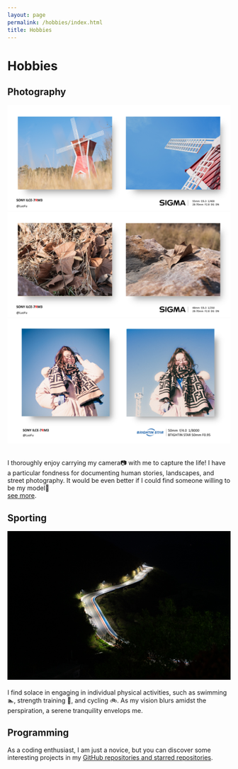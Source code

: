 ```yaml
---
layout: page
permalink: /hobbies/index.html
title: Hobbies
---
```


# Hobbies

## Photography

[//]: # (<div class="third">)
<div>
<img src="/images/pic1.JPG">
</div>
<div>
<img src="/images/pic2.JPG">
</div>
<div>
<img src="/images/pic3.JPG">
</div>

<br>I thoroughly enjoy carrying my camera📷 with me to capture the life! I have a particular fondness for documenting human stories, landscapes, and street photography. It would be even better if I could find someone willing to be my model🥰
<br> [see more].

[see more]:https://www.xiaohongshu.com/user/profile/616715560000000002019feb?xhsshare=CopyLink&appuid=616715560000000002019feb&apptime=1690211426





## Sporting

<div>
<img src="/images/silence.jpg">
</div>
<br>I find solace in engaging in individual physical activities, such as swimming 🏊‍, strength training 💪, and cycling 🚲. As my vision blurs amidst the perspiration, a serene tranquility envelops me.


## Programming

As a coding enthusiast, I am just a novice, but you can discover some interesting projects in my [GitHub repositories and starred repositories](https://github.com/Yun-Tianming).



[//]: # (## Chat with me )

[//]: # (**Jan 2023:** I have set up the [online-coffee-time]&#40;https://calendly.com/lancecai/meet-with-lance&#41; &#40;Inspired by **[Shangzhe Wu]&#40;https://elliottwu.com/&#41;**&#41;. Welcome to chat with me!)

[//]: # ()
[//]: # (<!-- Calendly inline widget begin -->)

[//]: # ()
[//]: # (<div class="calendly-inline-widget" data-url="https://calendly.com/lancecai/meet-with-lance" style="min-width:320px;height:630px;"></div>)

[//]: # (<script type="text/javascript" src="https://assets.calendly.com/assets/external/widget.js" async></script>)

[//]: # (<!-- Calendly inline widget end -->)

